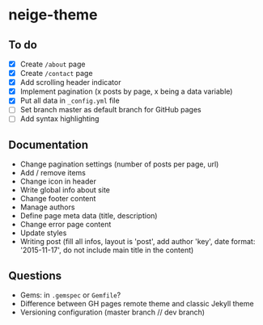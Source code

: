 # neige-theme

## To do

- [x] Create `/about` page
- [x] Create `/contact` page
- [x] Add scrolling header indicator
- [x] Implement pagination (x posts by page, x being a data variable)
- [x] Put all data in `_config.yml` file
- [ ] Set branch master as default branch for GitHub pages
- [ ] Add syntax highlighting

## Documentation

- Change pagination settings (number of posts per page, url)
- Add / remove items
- Change icon in header
- Write global info about site
- Change footer content
- Manage authors
- Define page meta data (title, description)
- Change error page content
- Update styles
- Writing post (fill all infos, layout is 'post', add author 'key', date format: '2015-11-17', do not include main title in the content)


## Questions

- Gems: in `.gemspec` or `Gemfile`?
- Difference between GH pages remote theme and classic Jekyll theme
- Versioning configuration (master branch // dev branch)
